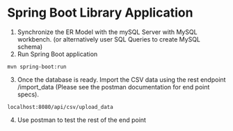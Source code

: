 # Spring Boot Library Application
 

1. Synchronize the ER Model with the mySQL Server with MySQL workbench. (or alternatively user SQL Queries to create MySQL schema)
2. Run Spring Boot application
```
mvn spring-boot:run
```
3. Once the database is ready. Import the CSV data using the rest endpoint /import_data (Please see the postman documentation for end point specs). 
```
localhost:8080/api/csv/upload_data
```

4. Use postman to test the rest of the end point

